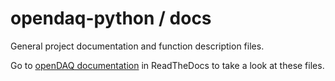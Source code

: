 # opendaq-python / docs

General project documentation and function description files.

Go to [openDAQ documentation](http://opendaq-python.readthedocs.io/en/latest/ "DAQ.py walkthrough") in ReadTheDocs to take a look at these files.





